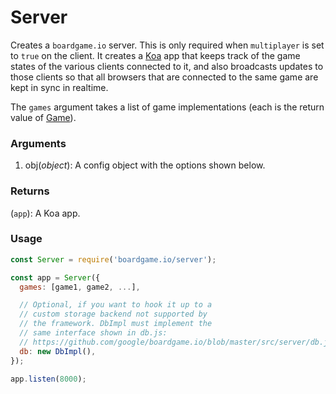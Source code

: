 # Server

Creates a `boardgame.io` server. This is only required when
`multiplayer` is set to `true` on the client. It creates a
[Koa](http://koajs.com/) app that keeps track of the game
states of the various clients connected to it, and also
broadcasts updates to those clients so that all browsers
that are connected to the same game are kept in sync in
realtime.

The `games` argument takes a list of game implementations
(each is the return value of [Game](/api/Game.md)).

### Arguments

1. obj(_object_): A config object with the options shown below.

### Returns

(`app`): A Koa app.

### Usage

```js
const Server = require('boardgame.io/server');

const app = Server({
  games: [game1, game2, ...],

  // Optional, if you want to hook it up to a
  // custom storage backend not supported by
  // the framework. DbImpl must implement the
  // same interface shown in db.js:
  // https://github.com/google/boardgame.io/blob/master/src/server/db.js
  db: new DbImpl(),
});

app.listen(8000);
```
